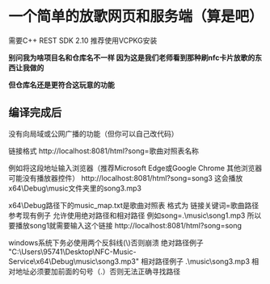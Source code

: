 # 一个简单的放歌网页和服务端（算是吧）

需要C++ REST SDK 2.10 推荐使用VCPKG安装

**别问我为啥项目名和仓库名不一样 因为这是我们老师看到那种刷nfc卡片放歌的东西让我做的**

**但仓库名还是更符合这玩意的功能**


## 编译完成后

没有向局域或公网广播的功能（但你可以自己改代码）

链接格式
http://localhost:8081/html?song=歌曲对照表名称

例如将这段地址输入浏览器（推荐Microsoft Edge或Google Chrome 其他浏览器可能没有播放器控件）
http://localhost:8081/html?song=song3
这会播放x64\Debug\music文件夹里的song3.mp3

x64\Debug路径下的music_map.txt是歌曲对照表
格式为 链接关键词=歌曲路径 参考现有例子 允许使用绝对路径和相对路径
例如song=.\\music\\song1.mp3
所以要播放song1就需要输入这个链接
http://localhost:8081/html?song=song

windows系统下务必使用两个反斜线(\\)否则崩溃
绝对路径例子 "C:\\Users\\95741\\Desktop\\NFC-Music-Service\\x64\\Debug\\music\\song3.mp3"
相对路径例子 .\\music\\song3.mp3
相对地址必须要加前面的句号（.）否则无法正确寻找路径
